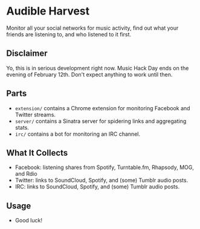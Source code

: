 # Audible Harvest

Monitor all your social networks for music activity, find out what your friends are listening to, and who listened to it first.

## Disclaimer

Yo, this is in serious development right now. Music Hack Day ends on the evening of February 12th. Don't expect anything to work until then.

## Parts

- `extension/` contains a Chrome extension for monitoring Facebook and Twitter streams.
- `server/` contains a Sinatra server for spidering links and aggregating stats.
- `irc/` contains a bot for monitoring an IRC channel.

## What It Collects

- Facebook: listening shares from Spotify, Turntable.fm, Rhapsody, MOG, and Rdio
- Twitter: links to SoundCloud, Spotify, and (some) Tumblr audio posts.
- IRC: links to SoundCloud, Spotify, and (some) Tumblr audio posts.

## Usage

- Good luck!
